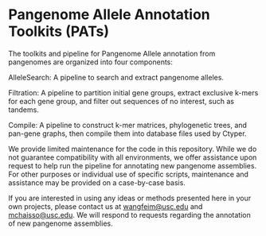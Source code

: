 # Pangenome Allele Annotation Toolkits (PATs)
The toolkits and pipeline for Pangenome Allele annotation from pangenomes are organized into four components:

AlleleSearch: A pipeline to search and extract pangenome alleles.

Filtration: A pipeline to partition initial gene groups, extract exclusive k-mers for each gene group, and filter out sequences of no interest, such as tandems.

Compile: A pipeline to construct k-mer matrices, phylogenetic trees, and pan-gene graphs, then compile them into database files used by Ctyper.

We provide limited maintenance for the code in this repository. While we do not guarantee compatibility with all environments, we offer assistance upon request to help run the pipeline for annotating new pangenome assemblies. For other purposes or individual use of specific scripts, maintenance and assistance may be provided on a case-by-case basis.

If you are interested in using any ideas or methods presented here in your own projects, please contact us at wangfeim@usc.edu and mchaisso@usc.edu. We will respond to requests regarding the annotation of new pangenome assemblies.
